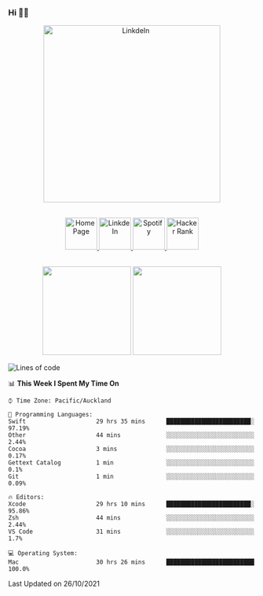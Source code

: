 ### Hi 👋🏻
<p align="center">
 <img alt="LinkdeIn" width="360px" src="https://media.giphy.com/media/fbyGEE9mlqDyE/giphy.gif?cid=ecf05e479e3sjlimgnu6742uu0i3fsxrozdeiq7ngv5qowed&rid=giphy.gif&ct=g" />
</p>

<p align="center">
<br/>
<a href="https://liguo.jiao.co.nz">
  <img alt="Home Page" width="65px" src="https://image.flaticon.com/icons/svg/725/725322.svg" />
</a>
<a href="https://www.linkedin.com/in/liguojiaouc">
  <img alt="LinkdeIn" width="65px" src="https://image.flaticon.com/icons/svg/725/725337.svg" />
</a>
<a href="https://open.spotify.com/user/1233857145?si=96fbba946f584236">
  <img alt="Spotify" width="65px" src="https://image.flaticon.com/icons/svg/725/725281.svg" />
</a>
<a href="https://www.hackerrank.com/iceman201">
  <img alt="Hacker Rank" width="65px" src="https://upload.wikimedia.org/wikipedia/commons/4/40/HackerRank_Icon-1000px.png" />
</a>
</p>

<p align="center">
<br/>
<img height="180px" src="https://github-readme-stats.vercel.app/api/top-langs/?username=iceman201&show_icons=true&layout=compact&theme=onedark&hide_border=true"/>
<img height="180px" src="https://github-readme-stats.vercel.app/api?username=iceman201&show_icons=true&count_private=true&theme=onedark&include_all_commits=true&hide_border=true"/>
</p>

<!--START_SECTION:waka-->
![Lines of code](https://img.shields.io/badge/From%20Hello%20World%20I%27ve%20Written-1.5%20million%20lines%20of%20code-blue)

📊 **This Week I Spent My Time On** 

```text
⌚︎ Time Zone: Pacific/Auckland

💬 Programming Languages: 
Swift                    29 hrs 35 mins      ████████████████████████░   97.19% 
Other                    44 mins             ░░░░░░░░░░░░░░░░░░░░░░░░░   2.44% 
Cocoa                    3 mins              ░░░░░░░░░░░░░░░░░░░░░░░░░   0.17% 
Gettext Catalog          1 min               ░░░░░░░░░░░░░░░░░░░░░░░░░   0.1% 
Git                      1 min               ░░░░░░░░░░░░░░░░░░░░░░░░░   0.09%

🔥 Editors: 
Xcode                    29 hrs 10 mins      ████████████████████████░   95.86% 
Zsh                      44 mins             ░░░░░░░░░░░░░░░░░░░░░░░░░   2.44% 
VS Code                  31 mins             ░░░░░░░░░░░░░░░░░░░░░░░░░   1.7%

💻 Operating System: 
Mac                      30 hrs 26 mins      █████████████████████████   100.0%

```


 Last Updated on 26/10/2021
<!--END_SECTION:waka-->

<!--
**iceman201/iceman201** is a ✨ _special_ ✨ repository because its `README.md` (this file) appears on your GitHub profile.

Here are some ideas to get you started:

- 🔭 I’m currently working on ...
- 🌱 I’m currently learning ...
- 👯 I’m looking to collaborate on ...
- 🤔 I’m looking for help with ...
- 💬 Ask me about ...
- 📫 How to reach me: ...
- 😄 Pronouns: ...
- ⚡ Fun fact: ...
-->
